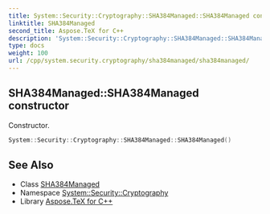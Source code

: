 ```yaml
---
title: System::Security::Cryptography::SHA384Managed::SHA384Managed constructor
linktitle: SHA384Managed
second_title: Aspose.TeX for C++
description: 'System::Security::Cryptography::SHA384Managed::SHA384Managed constructor. Constructor in C++.'
type: docs
weight: 100
url: /cpp/system.security.cryptography/sha384managed/sha384managed/
---
```

## SHA384Managed::SHA384Managed constructor


Constructor.

```cpp
System::Security::Cryptography::SHA384Managed::SHA384Managed()
```

## See Also

* Class [SHA384Managed](../)
* Namespace [System::Security::Cryptography](../../)
* Library [Aspose.TeX for C++](../../../)
